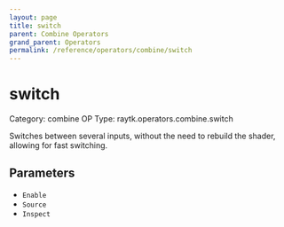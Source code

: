 ```yaml
---
layout: page
title: switch
parent: Combine Operators
grand_parent: Operators
permalink: /reference/operators/combine/switch
---
```


# switch

Category: combine
OP Type: raytk.operators.combine.switch



Switches between several inputs, without the need to rebuild the shader, allowing for fast switching.

## Parameters

* `Enable`
* `Source`
* `Inspect`